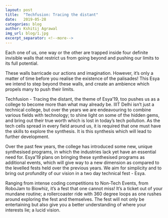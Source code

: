 ```yaml
---
layout:	post
title:	"Techfusion: Tracing the distant"
date:	2019-05-28
categories: blog
author:	Kshitij Agrawal
img_url: blog/1.jpg
excerpt_separator: <!--more-->
---
```


Each one of us, one way or the other are trapped inside four definite invisible walls that restrict us from going beyond and pushing our limits to its full potential.
<!--more-->
<p class="font-weight-light">
These walls barricade our actions and imagination. However, it’s only a matter of time before you realise the existence of the palisades! This Esya we intend to step beyond these walls, and create an ambience which propels many to push their limits.
</p>
<p class="font-weight-light">
Techfusion - Tracing the distant, the theme of Esya’19, too pushes us as a college to become more than what may already be. IIIT Delhi isn’t just a technical college, but over the years we are endeavouring to combine various fields with technology; to shine light on some of the hidden gems, and bring out their true worth which is lost in today’s tech pollution. As the tech cells spread in every field around us, it is required that one must have the skills to explore the synthesis. It is this synthesis which will lead to further development.
</p>
<p class="font-weight-light">
Over the past few years, the college has introduced some new, unique synthesised programs, in which the industries lack yet have an essential need for. Esya’19 plans on bringing these synthesised programs as additional events, which will give way to a new dimension as compared to the levelled fests held over the previous years. We aim for simplicity and to bring out profundity of our vision in a two day technical fest - Esya. 
</p>
<p class="font-weight-light">
Ranging from intense coding competitions to Non-Tech Events, from RoboJam to Biowhiz, it’s a fest that one cannot miss! It’s a ticket out of your mundane routine; a rollercoaster ride with 360 degree loops as one rushes around exploring the fest and themselves. The fest will not only be entertaining but also give you a better understanding of where your interests lie; a lucid vision.
</p>